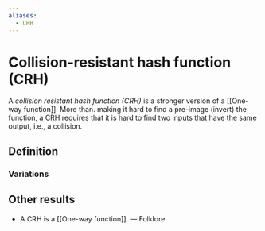 ```yaml
---
aliases:
  - CRH
---
```

# Collision-resistant hash function (CRH)
A *collision resistant hash function (CRH)* is a stronger version of a [[One-way function]]. More than. making it hard to find a pre-image (invert) the function, a CRH requires that it is hard to find two inputs that have the same output, i.e., a collision.

## Definition


### Variations



## Other results
- A CRH is a [[One-way function]]. — Folklore

